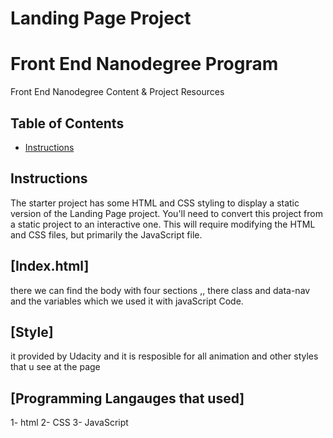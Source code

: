 # Landing Page Project


# Front End Nanodegree Program

Front End Nanodegree Content & Project Resources


## Table of Contents

* [Instructions](#instructions)

## Instructions

The starter project has some HTML and CSS styling to display a static version of the Landing Page project. You'll need to convert this project from a static project to an interactive one. This will require modifying the HTML and CSS files, but primarily the JavaScript file.



## [Index.html]  
there we can find the body with four sections ,, there class and data-nav and the variables which we used it with javaScript Code.

## [Style]
it provided by Udacity and it is resposible for all animation and other styles that u see at the page


## [Programming Langauges that used]
 1- html
 2- CSS
 3- JavaScript


